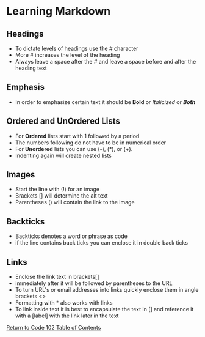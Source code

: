 # Learning Markdown

## Headings

- To dictate levels of headings use the # character
- More # increases the level of the heading
- Always leave a space after the # and leave a space before and after the heading text

## Emphasis

- In order to emphasize certain text it should be **Bold** or *Italicized* or ***Both***

## Ordered and UnOrdered Lists

- For **Ordered** lists start with 1 followed by a period
- The numbers following do not have to be in numerical order
- For **Unordered** lists you can use (-), (*), or (+).
- Indenting again will create nested lists

## Images

- Start the line with (!) for an image
- Brackets [] will determine the alt text
- Parentheses () will contain the link to the image 

## Backticks

- Backticks denotes a word or phrase as code
- if the line contains back ticks you can enclose it in double back ticks

## Links

- Enclose the link text in brackets[]
- immediately after it will be followed by parentheses to the URL
- To turn URL's or email addresses into links quickly enclose them in angle brackets <>
- Formatting with * also works with links
- To link inside text it is best to encapsulate the text in [] and reference it with a [label] with the link later in the text

[Return to Code 102 Table of Contents](https://rogermreyes.github.io/Reading-Notes/Code-102-Reading-Notes)
